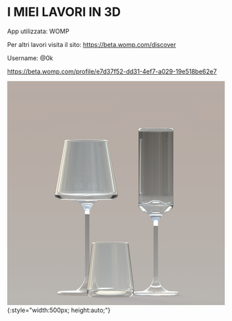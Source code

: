 # I MIEI LAVORI IN 3D

App utilizzata: WOMP

Per altri lavori visita il sito:  https://beta.womp.com/discover

Username: @0k

https://beta.womp.com/profile/e7d37f52-dd31-4ef7-a029-19e518be62e7


![bicchieri](i-miei-oggetti-3D/bicchieri.png){:style="width:500px; height:auto;"}
